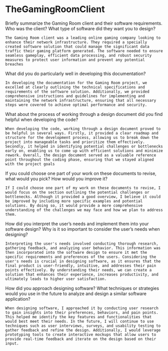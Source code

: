 # TheGamingRoomClient

Briefly summarize the Gaming Room client and their software requirements. Who was the client? What type of software did they want you to design?

    The Gaming Room client was a leading online gaming company looking to enhance their network infrastructure. They required a specially created software solution that could manage the significant data traffic their gaming platform generated. The software needed to ensure seamless gameplay, efficient data processing, and robust security measures to protect user information and prevent any potential breaches

What did you do particularly well in developing this documentation?

    In developing the documentation for the Gaming Room project, we excelled at clearly outlining the technical specifications and requirements of the software solution. Additionally, we provided comprehensive instructions and guidelines for implementing and maintaining the network infrastructure, ensuring that all necessary steps were covered to achieve optimal performance and security. 

What about the process of working through a design document did you find helpful when developing the code?

    When developing the code, working through a design document proved to be helpful in several ways. Firstly, it provided a clear roadmap and structure for the development process, allowing us to break down the project into manageable tasks and prioritize them effectively. Secondly, it helped in identifying potential challenges or bottlenecks early on, enabling us to come up with efficient solutions and minimize rework. Overall, the design document served as a valuable reference point throughout the coding phase, ensuring that we stayed aligned with the project goals 

If you could choose one part of your work on these documents to revise, what would you pick? How would you improve it?

    If I could choose one part of my work on these documents to revise, I would focus on the section outlining the potential challenges or bottlenecks. Although it provided a good overview, I believe it could be improved by including more specific examples and potential solutions. By doing so, it would provide a more comprehensive understanding of the challenges we may face and how we plan to address them. 

How did you interpret the user’s needs and implement them into your software design? Why is it so important to consider the user’s needs when designing?

    Interpreting the user's needs involved conducting thorough research, gathering feedback, and analyzing user behavior. This information was then incorporated into the software design to ensure it met the specific requirements and preferences of the users. Considering the user's needs is crucial in designing software, as it ensures that the final product is user-friendly, intuitive, and addresses their pain points effectively. By understanding their needs, we can create a solution that enhances their experience, increases productivity, and ultimately leads to higher user satisfaction. 

How did you approach designing software? What techniques or strategies would you use in the future to analyze and design a similar software application?

    When designing software, I approached it by conducting user research to gain insights into their preferences, behaviors, and pain points. This helped me identify the key features and functionalities that would best meet their needs. In the future, I will continue to use techniques such as user interviews, surveys, and usability testing to gather feedback and refine the design. Additionally, I would leverage prototyping tools to create interactive mockups that allow users to provide real-time feedback and iterate on the design based on their input. 
